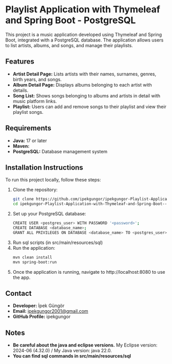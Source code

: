 # Playlist Application with Thymeleaf and Spring Boot - PostgreSQL

This project is a music application developed using Thymeleaf and Spring Boot, integrated with a PostgreSQL database. The application allows users to list artists, albums, and songs, and manage their playlists.

## Features

- **Artist Detail Page:** Lists artists with their names, surnames, genres, birth years, and songs.
- **Album Detail Page:** Displays albums belonging to each artist with details.
- **Song List:** Shows songs belonging to albums and artists in detail with music platform links.
- **Playlist:** Users can add and remove songs to their playlist and view their playlist songs.

## Requirements

- **Java:** 17 or later
- **Maven:** 
- **PostgreSQL:** Database management system

## Installation Instructions

To run this project locally, follow these steps:

1. Clone the repository:
   ```bash
   git clone https://github.com/ipekgungor/ipekgungor-Playlist-Application-with-Thymeleaf-and-Spring-Boot---PostgreSQL.git
   cd ipekgungor-Playlist-Application-with-Thymeleaf-and-Spring-Boot---PostgreSQL
   
2. Set up your PostgreSQL database:
   ```bash
   CREATE USER <postgres_user> WITH PASSWORD '<password>';
   CREATE DATABASE <database_name>;
   GRANT ALL PRIVILEGES ON DATABASE <database_name> TO <postgres_user>;
3. Run sql scripts (in src/main/resources/sql)
4. Run the application:
   ```bash
   mvn clean install
   mvn spring-boot:run
5. Once the application is running, navigate to http://localhost:8080 to use the app.


## Contact
- **Developer:** İpek Güngör
- **Email:** ipekgungor2001@gmail.com
- **GitHub Profile:** ipekgungor

## Notes
- **Be careful about the java and eclipse versions.** My Eclipse version: 2024-06 (4.32.0) / My Java version: java 22.0.
- **You can find sql commands in src/main/resources/sql** 
